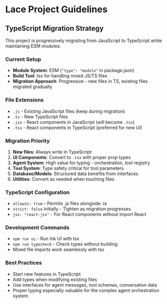 # Lace Project Guidelines

## TypeScript Migration Strategy

This project is progressively migrating from JavaScript to TypeScript while maintaining ESM modules.

### Current Setup
- **Module System**: ESM (`"type": "module"` in package.json)
- **Build Tool**: tsx for handling mixed JS/TS files
- **Migration Approach**: Progressive - new files in TS, existing files migrated gradually

### File Extensions
- `.js` - Existing JavaScript files (keep during migration)
- `.ts` - New TypeScript files 
- `.jsx` - React components in JavaScript (will become `.tsx`)
- `.tsx` - React components in TypeScript (preferred for new UI)

### Migration Priority
1. **New files**: Always write in TypeScript
2. **UI Components**: Convert to `.tsx` with proper prop types
3. **Agent System**: High value for typing - orchestration, tool registry
4. **Tool System**: Type safety critical for tool parameters
5. **Database/Models**: Structured data benefits from interfaces
6. **Utilities**: Convert as needed when touching files

### TypeScript Configuration
- `allowJs: true` - Permits .js files alongside .ts
- `strict: false` initially - Tighten as migration progresses
- `jsx: "react-jsx"` - For React components without import React

### Development Commands
- `npm run ui` - Run Ink UI with tsx
- `npm run typecheck` - Check types without building
- Mixed file imports work seamlessly with tsx

### Best Practices
- Start new features in TypeScript
- Add types when modifying existing files
- Use interfaces for agent messages, tool schemas, conversation data
- Proper typing especially valuable for the complex agent orchestration system